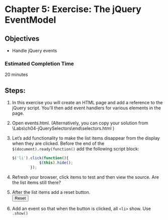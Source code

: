 # Chapter 5: Exercise: The jQuery EventModel
## Objectives
* Handle jQuery events


### Estimated Completion Time 
20 minutes

## Steps:
1. In this exercise you will create an HTML page and add a reference to the jQuery script. You'll then add event handlers for various elements in the page.

1. Open events.html. 
(Alternatively, you can copy your solution from \Labs\ch04-jQuerySelectors\end\selectors.html )

1. Let’s add functionality to make the list items disappear from the display when they are clicked.
Before the end of the `$(document).ready(function()`  add the following script block:
    ``` javascript
    $('li').click(function(){
                $(this).hide();
            });
    ```		
1. Refresh your browser, click items to test and then view the source. Are the list items still there?

1. After the list items add a reset button.            
<button>Reset</button>

1. Add an event so that when the button is clicked, all `<li>` show. Use `.show()`
  	

